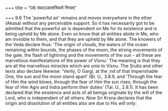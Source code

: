 +++
title = "06 यथाऽऽकाशस्थितो नित्यम्"

+++
9.6 The 'powerful air' remains and moves everywhere in the ether (Akasa)
without any perceivable support. So it has necessarily got to be
admitted that the powerful air is dependent on Me for its existence and
is being upheld by Me alone. Even so know that all entities abide in Me,
who am invisible to them, and that they are upheld by Me alone. The
knowers of the Veda declare thus: 'The origin of clouds, the waters of
the ocean remaining within bounds, the phases of the moon, the strong
movements of the gale, the flash of lightning and the movements of the
sun - all these are marvellous manifestations of the power of Visnu.'
The meaning is that they are all the marvellous miracles which are unie
to Visnu. The Srutis and other texts also declare likewise: 'Verily, O
Gargi, at the ;nd of that Imperishable One, the sun and the moon stand
apart' (Br. U., 3.8.9, and 'Through the fear of Him the wind blows,
through the fear of Him the sun rises, through the fear of Him Agni and
Indra perform their duties' (Tai. U., 2.8.1). It has been declared that
the existence and acts of all beings originate by the will of the Lord,
who is independent of all others. Now Sri Krsna declares that the origin
and dissolution of all entities also are due to His will only:
